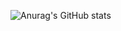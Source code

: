 ![Anurag's GitHub stats](https://github-readme-stats.vercel.app/api?username=Alexey178&show_icons=true&&hide_border=true&count_private=true&theme=merko&bg_color=#0d1117)
